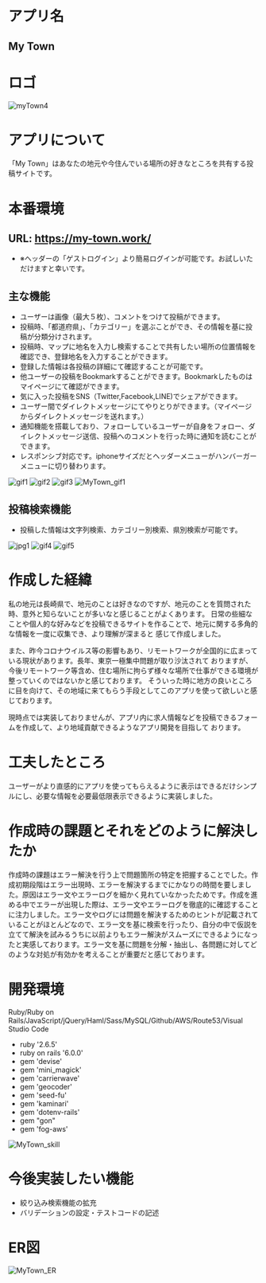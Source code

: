 # アプリ名

## My Town


# ロゴ
![myTown4](https://user-images.githubusercontent.com/66346042/96842708-550daf00-1488-11eb-8193-0f316418a9dc.jpg)


# アプリについて

「My Town」はあなたの地元や今住んでいる場所の好きなところを共有する投稿サイトです。

# 本番環境
## URL: https://my-town.work/
- ※ヘッダーの「ゲストログイン」より簡易ログインが可能です。お試しいただけますと幸いです。


## 主な機能
- ユーザーは画像（最大５枚）、コメントをつけて投稿ができます。
- 投稿時、「都道府県」、「カテゴリー」を選ぶことができ、その情報を基に投稿が分類分けされます。
- 投稿時、マップに地名を入力し検索することで共有したい場所の位置情報を確認でき、登録地名を入力することができます。
- 登録した情報は各投稿の詳細にて確認することが可能です。
- 他ユーザーの投稿をBookmarkすることができます。Bookmarkしたものはマイページにて確認ができます。
- 気に入った投稿をSNS（Twitter,Facebook,LINE)でシェアができます。
- ユーザー間でダイレクトメッセージにてやりとりができます。（マイページからダイレクトメッセージを送れます。）
- 通知機能を搭載しており、フォローしているユーザーが自身をフォロー、ダイレクトメッセージ送信、投稿へのコメントを行った時に通知を読むことができます。
- レスポンシブ対応です。iphoneサイズだとヘッダーメニューがハンバーガーメニューに切り替わります。

![gif1](https://user-images.githubusercontent.com/66346042/89199947-4da5da80-d5ea-11ea-8c27-c53a31450e82.gif)
![gif2](https://user-images.githubusercontent.com/66346042/89203609-d3785480-d5ef-11ea-9820-95fcbbb34cea.gif)
![gif3](https://user-images.githubusercontent.com/66346042/89201536-98285680-d5ec-11ea-83bc-029b2ff15fb6.gif)
![MyTown_gif1](https://user-images.githubusercontent.com/66346042/96845397-9fdcf600-148b-11eb-971a-0986be09394e.gif)

## 投稿検索機能
- 投稿した情報は文字列検索、カテゴリー別検索、県別検索が可能です。

![jpg1](https://user-images.githubusercontent.com/66346042/89242296-2c6dda00-d63c-11ea-9e31-b430dd97fa27.jpg)
![gif4](https://user-images.githubusercontent.com/66346042/89202005-492ef100-d5ed-11ea-828b-e6f27bbad314.gif)
![gif5](https://user-images.githubusercontent.com/66346042/89202466-f43faa80-d5ed-11ea-9fde-124288e6bddd.gif)



# 作成した経緯
私の地元は長崎県で、地元のことは好きなのですが、地元のことを質問された時、意外と知らないことが多いなと感じることがよくあります。
日常の些細なことや個人的な好みなどを投稿できるサイトを作ることで、地元に関する多角的な情報を一度に収集でき、より理解が深まると
感じて作成しました。

また、昨今コロナウイルス等の影響もあり、リモートワークが全国的に広まっている現状があります。長年、東京一極集中問題が取り沙汰されて
おりますが、今後リモートワーク等含め、住む場所に拘らず様々な場所で仕事ができる環境が整っていくのではないかと感じております。
そういった時に地方の良いところに目を向けて、その地域に来てもらう手段としてこのアプリを使って欲しいと感じております。

現時点では実装しておりませんが、アプリ内に求人情報などを投稿できるフォームを作成して、より地域貢献できるようなアプリ開発を目指して
おります。



# 工夫したところ
ユーザーがより直感的にアプリを使ってもらえるように表示はできるだけシンプルにし、必要な情報を必要最低限表示できるように実装しました。



# 作成時の課題とそれをどのように解決したか
作成時の課題はエラー解決を行う上で問題箇所の特定を把握することでした。作成初期段階はエラー出現時、エラーを解決するまでにかなりの時間を要しました。原因はエラー文やエラーログを細かく見れていなかったためです。作成を進める中でエラーが出現した際は、エラー文やエラーログを徹底的に確認することに注力しました。エラー文やログには問題を解決するためのヒントが記載されていることがほとんどなので、エラー文を基に検索を行ったり、自分の中で仮説を立てて解決を試みるうちに以前よりもエラー解決がスムーズにできるようになったと実感しております。エラー文を基に問題を分解・抽出し、各問題に対してどのような対処が有効かを考えることが重要だと感じております。



#  開発環境
Ruby/Ruby on Rails/JavaScript/jQuery/Haml/Sass/MySQL/Github/AWS/Route53/Visual Studio Code

- ruby '2.6.5'
- ruby on rails '6.0.0'
- gem 'devise'
- gem 'mini_magick'
- gem 'carrierwave'
- gem 'geocoder'
- gem 'seed-fu'
- gem 'kaminari'
- gem 'dotenv-rails'
- gem "gon"
- gem 'fog-aws'

![MyTown_skill](https://user-images.githubusercontent.com/66346042/96840526-8638b000-1485-11eb-8c12-8b10fbd33a51.png)


# 今後実装したい機能
- 絞り込み検索機能の拡充
- バリデーションの設定・テストコードの記述


# ER図
![MyTown_ER](https://user-images.githubusercontent.com/66346042/96838608-0b6e9580-1483-11eb-8ba1-efea70d1b600.png)

